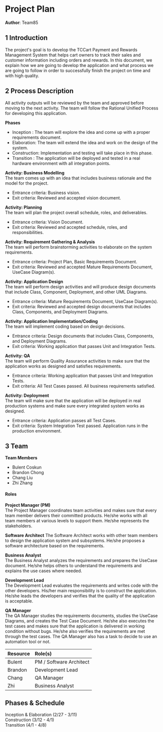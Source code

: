 # Project Plan

**Author**: Team85

## 1 Introduction

The project's goal is to develop the TCCart Payment and Rewards Management System that helps cart owners to track their sales and customer information including orders and rewards. In this document, we explain how we are going to develop the application and what process we are going to follow in order to successfully finish the project on time and with high quality.

## 2 Process Description

All activity outputs will be reviewed by the team and approved before moving to the next activity. The team will follow the Rational Unified Process for developing this application.  

**Phases**  
- Inception : The team will explore the idea and come up with a proper requirements document.     
- Elaboration: The team will extend the idea and work on the design of the system.  
- Construction: Implementation and testing will take place in this phase.   
- Transition : The application will be deployed and tested in a real hardware environment with all integration points.

**Activity: Business Modelling**   
The team comes up with an idea that includes business rationale and the model for the project. 
  
- Entrance criteria: Business vision.    
- Exit criteria: Reviewed and accepted vision document.   

**Activity: Planning**   
The team will plan the project overall schedule, roles, and deliverables. 

- Entrance criteria: Vision Document.    
- Exit criteria: Reviewed and accepted schedule, roles, and responsibilities.   

**Activity: Requirement Gathering & Analysis**  
The team will perform brainstorming activities to elaborate on the system requirements. 

- Entrance criteria: Project Plan, Basic Requirements Document.    
- Exit criteria: Reviewed and accepted Mature Requirements Document, UseCase Diagram(s).  

**Activity: Application Design**   
The team will perform design activities and will produce design documents that include Class, Component, Deployment, and other UML Diagrams. 
  
- Entrance criteria: Mature Requirements Document, UseCase Diagram(s).    
- Exit criteria: Reviewed and accepted design documents that includes Class, Components, and Deployment Diagrams. 

**Activity: Application Implementation/Coding**   
The team will implement coding based on design decisions. 

- Entrance criteria: Design documents that includes Class, Components, and Deployment Diagrams.    
- Exit criteria: Working application that passes Unit and Integration Tests.

**Activity: QA**   
The team will perform Quality Assurance activities to make sure that the application works as designed and satisfies requirements. 

- Entrance criteria: Working application that passes Unit and Integration Tests.  
- Exit criteria: All Test Cases passed. All business requirements satisfied. 

**Activity: Deployment**  
The team will make sure that the application will be deployed in real production systems and make sure every integrated system works as designed. 

- Entrance criteria: Application passes all Test Cases.
- Exit criteria: System Integration Test passed. Application runs in the production environment.   

## 3 Team

**Team Members**   
 - Bulent Coskun  
 - Brandon Chong  
 - Chang Liu  
 - Zhi Zhang 
 
#### Roles 

**Project Manager (PM)**  
The Project Manager coordinates team activities and makes sure that every team member delivers their committed products. He/she works with all team members at various levels to support them. He/she represents the stakeholders.      

**Software Architect**
The Software Architect works with other team members to design the application system and subsystems. He/she proposes a software architecture based on the requirements. 

**Business Analyst**  
The Business Analyst analyzes the requirements and prepares the UseCase document. He/she helps others to understand the requirements and explains the use cases where needed.

**Development Lead**  
The Development Lead evaluates the requirements and writes code with the other developers. His/her main responsibility is to construct the application. He/she leads the developers and verifies that the quality of the application is acceptable.

**QA Manager**   
The QA Manager studies the requirements documents, studies the UseCase Diagrams, and creates the Test Case Document. He/she also executes the test cases and makes sure that the application is delivered in working condition without bugs. He/she also verifies the requirements are met through the test cases. The QA Manager also has a task to decide to use an automation tool or not.

| Resource     | Role(s)                 |    
|:------------ |:-----------------       |  
| Bulent       | PM / Software Architect |  
| Brandon      | Development Lead       |
| Chang        | QA Manager             |
| Zhi          | Business Analyst     	| 
 


## Phases & Schedule  

Inception & Elaboration (2/27 - 3/11)  
Construction (3/12 - 4/1)  
Transition (4/1 - 4/8)
 
